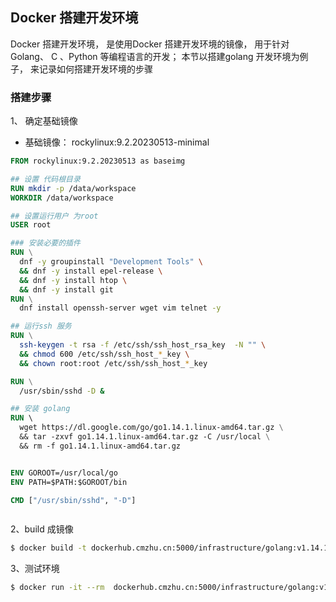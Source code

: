 ## Docker 搭建开发环境

Docker 搭建开发环境， 是使用Docker 搭建开发环境的镜像， 用于针对Golang、 C 、Python 等编程语言的开发； 本节以搭建golang 开发环境为例子， 来记录如何搭建开发环境的步骤

### 搭建步骤

1、 确定基础镜像

- 基础镜像： rockylinux:9.2.20230513-minimal

```dockerfile
FROM rockylinux:9.2.20230513 as baseimg

## 设置 代码根目录
RUN mkdir -p /data/workspace
WORKDIR /data/workspace

## 设置运行用户 为root
USER root

### 安装必要的插件
RUN \
  dnf -y groupinstall "Development Tools" \
  && dnf -y install epel-release \
  && dnf -y install htop \
  && dnf -y install git 
RUN \
  dnf install openssh-server wget vim telnet -y 

## 运行ssh 服务
RUN \
  ssh-keygen -t rsa -f /etc/ssh/ssh_host_rsa_key  -N "" \
  && chmod 600 /etc/ssh/ssh_host_*_key \
  && chown root:root /etc/ssh/ssh_host_*_key

RUN \
  /usr/sbin/sshd -D &

## 安装 golang
RUN \ 
  wget https://dl.google.com/go/go1.14.1.linux-amd64.tar.gz \
  && tar -zxvf go1.14.1.linux-amd64.tar.gz -C /usr/local \
  && rm -f go1.14.1.linux-amd64.tar.gz


ENV GOROOT=/usr/local/go
ENV PATH=$PATH:$GOROOT/bin

CMD ["/usr/sbin/sshd", "-D"]



```

2、build 成镜像

```bash
$ docker build -t dockerhub.cmzhu.cn:5000/infrastructure/golang:v1.14.1 -f Dockerfile .
```

3、测试环境

```bash
$ docker run -it --rm  dockerhub.cmzhu.cn:5000/infrastructure/golang:v1.14.1 bash
```


